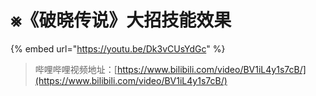 # ⨳《破晓传说》大招技能效果

{% embed url="https://youtu.be/Dk3vCUsYdGc" %}

> 哔哩哔哩视频地址：[https://www.bilibili.com/video/BV1iL4y1s7cB/](https://www.bilibili.com/video/BV1iL4y1s7cB/)
